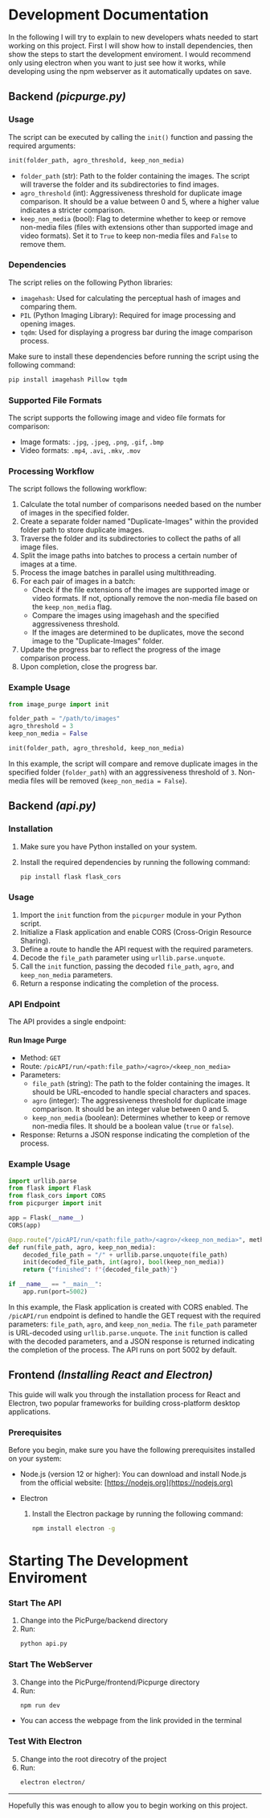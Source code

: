 # Development Documentation

In the following I will try to explain to new developers whats needed to start working on this project. First I will show how to install dependencies, then show the steps to start the development enviroment. I would recommend only using electron when you want to just see how it works, while developing using the npm webserver as it automatically updates on save.
## Backend *(picpurge.py)*
### Usage

The script can be executed by calling the `init()` function and passing the required arguments:

```python
init(folder_path, agro_threshold, keep_non_media)
```

- `folder_path` (str): Path to the folder containing the images. The script will traverse the folder and its subdirectories to find images.
- `agro_threshold` (int): Aggressiveness threshold for duplicate image comparison. It should be a value between 0 and 5, where a higher value indicates a stricter comparison.
- `keep_non_media` (bool): Flag to determine whether to keep or remove non-media files (files with extensions other than supported image and video formats). Set it to `True` to keep non-media files and `False` to remove them.

### Dependencies

The script relies on the following Python libraries:

- `imagehash`: Used for calculating the perceptual hash of images and comparing them.
- `PIL` (Python Imaging Library): Required for image processing and opening images.
- `tqdm`: Used for displaying a progress bar during the image comparison process.

Make sure to install these dependencies before running the script using the following command:

```bash
pip install imagehash Pillow tqdm
```

### Supported File Formats

The script supports the following image and video file formats for comparison:

- Image formats: `.jpg`, `.jpeg`, `.png`, `.gif`, `.bmp`
- Video formats: `.mp4`, `.avi`, `.mkv`, `.mov`

### Processing Workflow

The script follows the following workflow:

1. Calculate the total number of comparisons needed based on the number of images in the specified folder.
2. Create a separate folder named "Duplicate-Images" within the provided folder path to store duplicate images.
3. Traverse the folder and its subdirectories to collect the paths of all image files.
4. Split the image paths into batches to process a certain number of images at a time.
5. Process the image batches in parallel using multithreading.
6. For each pair of images in a batch:
   - Check if the file extensions of the images are supported image or video formats. If not, optionally remove the non-media file based on the `keep_non_media` flag.
   - Compare the images using imagehash and the specified aggressiveness threshold.
   - If the images are determined to be duplicates, move the second image to the "Duplicate-Images" folder.
7. Update the progress bar to reflect the progress of the image comparison process.
8. Upon completion, close the progress bar.

### Example Usage

```python
from image_purge import init

folder_path = "/path/to/images"
agro_threshold = 3
keep_non_media = False

init(folder_path, agro_threshold, keep_non_media)
```

In this example, the script will compare and remove duplicate images in the specified folder (`folder_path`) with an aggressiveness threshold of `3`. Non-media files will be removed (`keep_non_media = False`).
## Backend *(api.py)*

### Installation

1. Make sure you have Python installed on your system.
2. Install the required dependencies by running the following command:

   ```bash
   pip install flask flask_cors
   ```

### Usage

1. Import the `init` function from the `picpurger` module in your Python script.
2. Initialize a Flask application and enable CORS (Cross-Origin Resource Sharing).
3. Define a route to handle the API request with the required parameters.
4. Decode the `file_path` parameter using `urllib.parse.unquote`.
5. Call the `init` function, passing the decoded `file_path`, `agro`, and `keep_non_media` parameters.
6. Return a response indicating the completion of the process.

### API Endpoint

The API provides a single endpoint:

#### Run Image Purge

- Method: `GET`
- Route: `/picAPI/run/<path:file_path>/<agro>/<keep_non_media>`
- Parameters:
  - `file_path` (string): The path to the folder containing the images. It should be URL-encoded to handle special characters and spaces.
  - `agro` (integer): The aggressiveness threshold for duplicate image comparison. It should be an integer value between 0 and 5.
  - `keep_non_media` (boolean): Determines whether to keep or remove non-media files. It should be a boolean value (`true` or `false`).
- Response: Returns a JSON response indicating the completion of the process.

### Example Usage

```python
import urllib.parse
from flask import Flask
from flask_cors import CORS
from picpurger import init

app = Flask(__name__)
CORS(app)

@app.route("/picAPI/run/<path:file_path>/<agro>/<keep_non_media>", methods=["GET"])
def run(file_path, agro, keep_non_media):
    decoded_file_path = "/" + urllib.parse.unquote(file_path)
    init(decoded_file_path, int(agro), bool(keep_non_media))
    return {"finished": f"{decoded_file_path}"}

if __name__ == "__main__":
    app.run(port=5002)
```

In this example, the Flask application is created with CORS enabled. The `/picAPI/run` endpoint is defined to handle the GET request with the required parameters: `file_path`, `agro`, and `keep_non_media`. The `file_path` parameter is URL-decoded using `urllib.parse.unquote`. The `init` function is called with the decoded parameters, and a JSON response is returned indicating the completion of the process. The API runs on port 5002 by default.

## Frontend *(Installing React and Electron)*

This guide will walk you through the installation process for React and Electron, two popular frameworks for building cross-platform desktop applications.

### Prerequisites

Before you begin, make sure you have the following prerequisites installed on your system:

- Node.js (version 12 or higher): You can download and install Node.js from the official website: [https://nodejs.org](https://nodejs.org)

- Electron

    1. Install the Electron package by running the following command:

        ```bash
        npm install electron -g
        ```
# Starting The Development Enviroment
### Start The API
1. Change into the PicPurge/backend directory
2. Run:
    ```bash
    python api.py
    ```
### Start The WebServer
3. Change into the PicPurge/frontend/Picpurge directory
4. Run:
    ```bash
    npm run dev
    ```
- You can access the webpage from the link provided in the terminal
### Test With Electron
5. Change into the root direcotry of the project
6. Run:
    ```bash
    electron electron/
    ```

___
Hopefully this was enough to allow you to begin working on this project. 